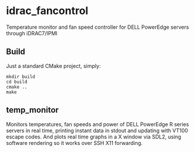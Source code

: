 # idrac_fancontrol
Temperature monitor and fan speed controller for DELL PowerEdge servers through iDRAC7/IPMI

## Build
Just a standard CMake project, simply:
```
mkdir build
cd build
cmake ..
make
```

## temp_monitor
Monitors temperatures, fan speeds and power of DELL PowerEdge R series servers in real time, printing instant data in stdout and updating with VT100 escape codes. And plots real time graphs in a X window via SDL2, using software rendering so it works over SSH X11 forwarding.
